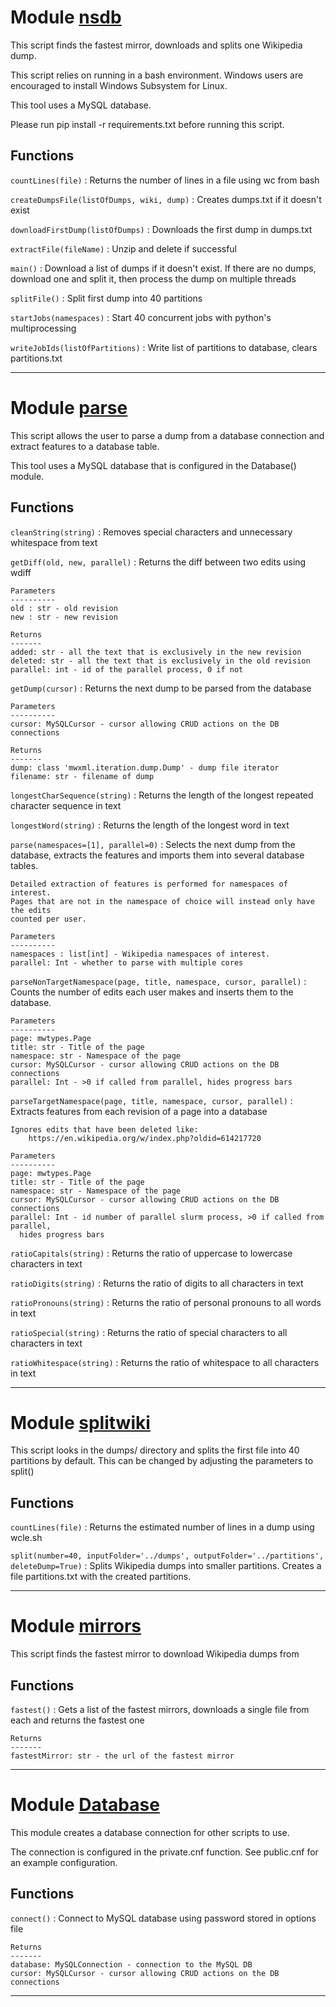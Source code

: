 Module [nsdb](nsdb/nsdb.py)
===========
This script finds the fastest mirror, downloads and splits one Wikipedia
dump.

This script relies on running in a bash environment. Windows users are
encouraged to install Windows Subsystem for Linux.

This tool uses a MySQL database.

Please run pip install -r requirements.txt before running this script.

Functions
---------

    
`countLines(file)`
:   Returns the number of lines in a file using wc from bash

    
`createDumpsFile(listOfDumps, wiki, dump)`
:   Creates dumps.txt if it doesn't exist

    
`downloadFirstDump(listOfDumps)`
:   Downloads the first dump in dumps.txt

    
`extractFile(fileName)`
:   Unzip and delete if successful

    
`main()`
:   Download a list of dumps if it doesn't exist. If there are no dumps,
    download one and split it, then process the dump on multiple threads

    
`splitFile()`
:   Split first dump into 40 partitions

    
`startJobs(namespaces)`
:   Start 40 concurrent jobs with python's multiprocessing

    
`writeJobIds(listOfPartitions)`
:   Write list of partitions to database, clears partitions.txt

-----


Module [parse](nsdb/parse.py)
============
This script allows the user to parse a dump from a database connection
and extract features to a database table.

This tool uses a MySQL database that is configured in the Database() module.

Functions
---------

    
`cleanString(string)`
:   Removes special characters and unnecessary whitespace from text

    
`getDiff(old, new, parallel)`
:   Returns the diff between two edits using wdiff
    
    Parameters
    ----------
    old : str - old revision
    new : str - new revision
    
    Returns
    -------
    added: str - all the text that is exclusively in the new revision
    deleted: str - all the text that is exclusively in the old revision
    parallel: int - id of the parallel process, 0 if not

    
`getDump(cursor)`
:   Returns the next dump to be parsed from the database
    
    Parameters
    ----------
    cursor: MySQLCursor - cursor allowing CRUD actions on the DB connections
    
    Returns
    -------
    dump: class 'mwxml.iteration.dump.Dump' - dump file iterator
    filename: str - filename of dump

    
`longestCharSequence(string)`
:   Returns the length of the longest repeated character sequence in text

    
`longestWord(string)`
:   Returns the length of the longest word in text

    
`parse(namespaces=[1], parallel=0)`
:   Selects the next dump from the database, extracts the features and
    imports them into several database tables.
    
    Detailed extraction of features is performed for namespaces of interest.
    Pages that are not in the namespace of choice will instead only have the edits
    counted per user.
    
    Parameters
    ----------
    namespaces : list[int] - Wikipedia namespaces of interest.
    parallel: Int - whether to parse with multiple cores

    
`parseNonTargetNamespace(page, title, namespace, cursor, parallel)`
:   Counts the number of edits each user makes and inserts them to the database.
    
    Parameters
    ----------
    page: mwtypes.Page
    title: str - Title of the page
    namespace: str - Namespace of the page
    cursor: MySQLCursor - cursor allowing CRUD actions on the DB connections
    parallel: Int - >0 if called from parallel, hides progress bars

    
`parseTargetNamespace(page, title, namespace, cursor, parallel)`
:   Extracts features from each revision of a page into a database
    
    Ignores edits that have been deleted like:
        https://en.wikipedia.org/w/index.php?oldid=614217720
    
    Parameters
    ----------
    page: mwtypes.Page
    title: str - Title of the page
    namespace: str - Namespace of the page
    cursor: MySQLCursor - cursor allowing CRUD actions on the DB connections
    parallel: Int - id number of parallel slurm process, >0 if called from parallel, 
      hides progress bars

    
`ratioCapitals(string)`
:   Returns the ratio of uppercase to lowercase characters in text

    
`ratioDigits(string)`
:   Returns the ratio of digits to all characters in text

    
`ratioPronouns(string)`
:   Returns the ratio of personal pronouns to all words in text

    
`ratioSpecial(string)`
:   Returns the ratio of special characters to all characters in text

    
`ratioWhitespace(string)`
:   Returns the ratio of whitespace to all characters in text

-----


Module [splitwiki](nsdb/splitwiki.py)
================
This script looks in the dumps/ directory and splits the first file into 40
partitions by default. This can be changed by adjusting the parameters to split()

Functions
---------

    
`countLines(file)`
:   Returns the estimated number of lines in a dump using wcle.sh

    
`split(number=40, inputFolder='../dumps', outputFolder='../partitions', deleteDump=True)`
:   Splits Wikipedia dumps into smaller partitions. Creates a file
    partitions.txt with the created partitions.

-----


Module [mirrors](nsdb/mirrors.py)
==============
This script finds the fastest mirror to download Wikipedia dumps from

Functions
---------

    
`fastest()`
:   Gets a list of the fastest mirrors, downloads a single file from each
    and returns the fastest one
    
    Returns
    -------
    fastestMirror: str - the url of the fastest mirror

-----


Module [Database](nsdb/Database.py)
===============
This module creates a database connection for other scripts to use.

The connection is configured in the private.cnf function. See public.cnf for an 
example configuration.

Functions
---------

    
`connect()`
:   Connect to MySQL database using password stored in options file
    
    Returns
    -------
    database: MySQLConnection - connection to the MySQL DB
    cursor: MySQLCursor - cursor allowing CRUD actions on the DB connections

-----

